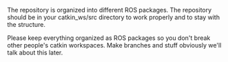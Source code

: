 The repository is organized into different ROS packages. The repository should be
in your catkin_ws/src directory to work properly and to stay with the structure.

Please keep everything organized as ROS packages so you don't break other people's
catkin workspaces. Make branches and stuff obviously we'll talk about this later.
